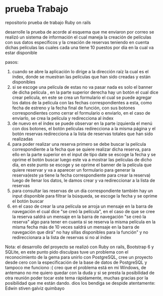 # prueba Trabajo
repositorio prueba de trabajo Ruby on rails

desarrolle la prueba de acorde al esquema que me enviaron por correo 
se realizó un sistema de información el cual maneja la creación de películas con sus datos específicos y la creación de reservas teniendo en cuenta dichas películas las cuales cada una tiene 10 puestos por día en la cual va estar disponible

pasos:
1. cuando se abre la aplicación lo dirige a la dirección raíz la cual es el índex, donde se muestran las películas que han sido creadas y están disponibles
2. si se escoge una película de estas no va pasar nada es solo el banner de dicha película , en la parte superior derecha hay un botón el cual dice crear película, en este se crea un formulario el cual se puede agregar los datos de la película con las fechas correspondientes a esta, como fecha de estreno y la fecha final de función, con sus botones correspondientes como cerrar el formulario o enviarlo, en el caso de  enviarlo, se crea la película y redirecciona al índex
3. de nuevo en el índex se puede observar en la parte izquierda el menú con dos botones, el botón películas redirecciona a la misma página y el botón reservas redirecciona a la lista de reservas totales que han sido realizadas
4. para poder realizar una reserva primero se debe buscar la película correspondiente a la fecha que se quiere realizar dicha reserva, para ello en la parte superior en el input de tipo date se escoge la fecha y se oprime el botón buscar luego este va a mostrar las películas de dicho día, en este punto se escoge y se oprime el banner de la película que quiere reservar y va a aparecer un formulario para generar la reserva(este ya tiene la fecha correspondiente para crear la reserva) luego de llenar los datos, le damos crear y va redireccionar a la lista de reservas
5. para consultar las reservas de un día correspondiente también hay un input disponible para filtrar la búsqueda, se escoge la fecha y se oprime el botón buscar
6. en el caso de crear la una película se arroja un mensaje en la barra de navegación el cual dice "se creó la película", en el caso de que se cree la reserva saldrá un mensaje en la barra de navegación "se creó la reserva" algo para tener en cuanta si se reserva la misma película en la misma fecha más de 10 veces saldrá un mensaje en la barra de navegación que dirá" no hay sillas disponibles para la función" y no redireccionara a la lista de reservas si no al índex

Nota: el desarrollo del proyecto se realizó con Ruby on rails, Bootstrap 6 y  SQLite, en este punto pido disculpas tuve un problema con el reconocimiento de la gema para unirlo con PostgreSQL, cree un proyecto desde cero con la especificación de la base de datos de PostgreSQL y tampoco me funciono :( creo que el problema está en mi Windows, de antemano no me quiero quedar con la duda y si se presta la posibilidad de otra reunión poder tocar este tema rápidamente, muchas gracias por la posibilidad que me están dando. dios los bendiga se despide atentamente:
Edwin stiven galviz quimbayo
